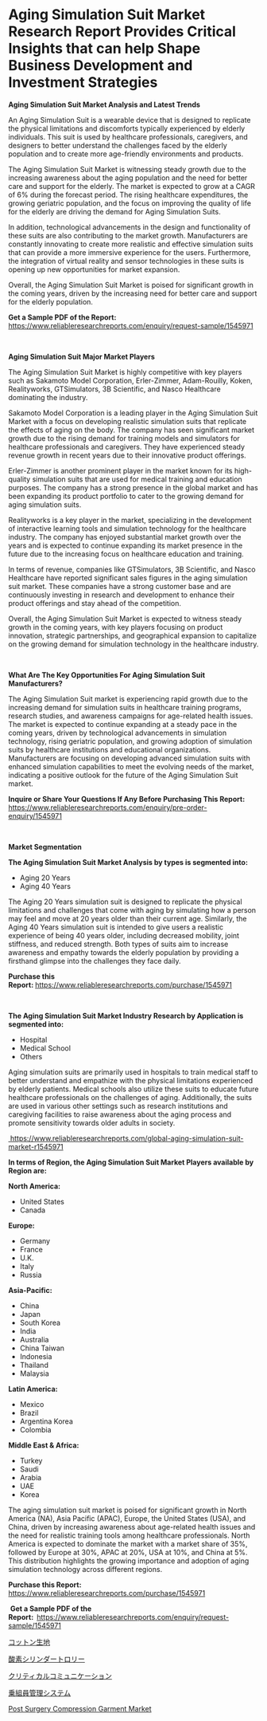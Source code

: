 <p><h1>Aging Simulation Suit Market Research Report Provides Critical Insights that can help Shape Business Development and Investment Strategies</h1></p><p><strong>Aging Simulation Suit Market Analysis and Latest Trends</strong></p>
<p><p>An Aging Simulation Suit is a wearable device that is designed to replicate the physical limitations and discomforts typically experienced by elderly individuals. This suit is used by healthcare professionals, caregivers, and designers to better understand the challenges faced by the elderly population and to create more age-friendly environments and products.</p><p>The Aging Simulation Suit Market is witnessing steady growth due to the increasing awareness about the aging population and the need for better care and support for the elderly. The market is expected to grow at a CAGR of 6% during the forecast period. The rising healthcare expenditures, the growing geriatric population, and the focus on improving the quality of life for the elderly are driving the demand for Aging Simulation Suits.</p><p>In addition, technological advancements in the design and functionality of these suits are also contributing to the market growth. Manufacturers are constantly innovating to create more realistic and effective simulation suits that can provide a more immersive experience for the users. Furthermore, the integration of virtual reality and sensor technologies in these suits is opening up new opportunities for market expansion.</p><p>Overall, the Aging Simulation Suit Market is poised for significant growth in the coming years, driven by the increasing need for better care and support for the elderly population.</p></p>
<p><strong>Get a Sample PDF of the Report:&nbsp;</strong> <a href="https://www.reliableresearchreports.com/enquiry/request-sample/1545971">https://www.reliableresearchreports.com/enquiry/request-sample/1545971</a></p>
<p>&nbsp;</p>
<p><strong>Aging Simulation Suit Major Market Players</strong></p>
<p><p>The Aging Simulation Suit Market is highly competitive with key players such as Sakamoto Model Corporation, Erler-Zimmer, Adam-Rouilly, Koken, Realityworks, GTSimulators, 3B Scientific, and Nasco Healthcare dominating the industry.</p><p>Sakamoto Model Corporation is a leading player in the Aging Simulation Suit Market with a focus on developing realistic simulation suits that replicate the effects of aging on the body. The company has seen significant market growth due to the rising demand for training models and simulators for healthcare professionals and caregivers. They have experienced steady revenue growth in recent years due to their innovative product offerings.</p><p>Erler-Zimmer is another prominent player in the market known for its high-quality simulation suits that are used for medical training and education purposes. The company has a strong presence in the global market and has been expanding its product portfolio to cater to the growing demand for aging simulation suits.</p><p>Realityworks is a key player in the market, specializing in the development of interactive learning tools and simulation technology for the healthcare industry. The company has enjoyed substantial market growth over the years and is expected to continue expanding its market presence in the future due to the increasing focus on healthcare education and training.</p><p>In terms of revenue, companies like GTSimulators, 3B Scientific, and Nasco Healthcare have reported significant sales figures in the aging simulation suit market. These companies have a strong customer base and are continuously investing in research and development to enhance their product offerings and stay ahead of the competition.</p><p>Overall, the Aging Simulation Suit Market is expected to witness steady growth in the coming years, with key players focusing on product innovation, strategic partnerships, and geographical expansion to capitalize on the growing demand for simulation technology in the healthcare industry.</p></p>
<p>&nbsp;</p>
<p><strong>What Are The Key Opportunities For Aging Simulation Suit Manufacturers?</strong></p>
<p><p>The Aging Simulation Suit market is experiencing rapid growth due to the increasing demand for simulation suits in healthcare training programs, research studies, and awareness campaigns for age-related health issues. The market is expected to continue expanding at a steady pace in the coming years, driven by technological advancements in simulation technology, rising geriatric population, and growing adoption of simulation suits by healthcare institutions and educational organizations. Manufacturers are focusing on developing advanced simulation suits with enhanced simulation capabilities to meet the evolving needs of the market, indicating a positive outlook for the future of the Aging Simulation Suit market.</p></p>
<p><strong>Inquire or Share Your Questions If Any Before Purchasing This Report:</strong> <a href="https://www.reliableresearchreports.com/enquiry/pre-order-enquiry/1545971">https://www.reliableresearchreports.com/enquiry/pre-order-enquiry/1545971</a></p>
<p>&nbsp;</p>
<p><strong>Market Segmentation</strong></p>
<p><strong>The Aging Simulation Suit Market Analysis by types is segmented into:</strong></p>
<p><ul><li>Aging 20 Years</li><li>Aging 40 Years</li></ul></p>
<p><p>The Aging 20 Years simulation suit is designed to replicate the physical limitations and challenges that come with aging by simulating how a person may feel and move at 20 years older than their current age. Similarly, the Aging 40 Years simulation suit is intended to give users a realistic experience of being 40 years older, including decreased mobility, joint stiffness, and reduced strength. Both types of suits aim to increase awareness and empathy towards the elderly population by providing a firsthand glimpse into the challenges they face daily.</p></p>
<p><strong>Purchase this Report:&nbsp;</strong><a href="https://www.reliableresearchreports.com/purchase/1545971">https://www.reliableresearchreports.com/purchase/1545971</a></p>
<p>&nbsp;</p>
<p><strong>The Aging Simulation Suit Market Industry Research by Application is segmented into:</strong></p>
<p><ul><li>Hospital</li><li>Medical School</li><li>Others</li></ul></p>
<p><p>Aging simulation suits are primarily used in hospitals to train medical staff to better understand and empathize with the physical limitations experienced by elderly patients. Medical schools also utilize these suits to educate future healthcare professionals on the challenges of aging. Additionally, the suits are used in various other settings such as research institutions and caregiving facilities to raise awareness about the aging process and promote sensitivity towards older adults in society.</p></p>
<p><a href="https://www.reliableresearchreports.com/global-aging-simulation-suit-market-r1545971">&nbsp;https://www.reliableresearchreports.com/global-aging-simulation-suit-market-r1545971</a></p>
<p><strong>In terms of Region, the Aging Simulation Suit Market Players available by Region are:</strong></p>
<p>
    <p> <strong> North America: </strong>
        <ul>
            <li>United States</li>
            <li>Canada</li>
        </ul>
        </p> 
    <p> <strong> Europe: </strong>
        <ul>
            <li>Germany</li>
            <li>France</li>
            <li>U.K.</li>
            <li>Italy</li>
            <li>Russia</li>
        </ul>
        </p> 
    <p> <strong> Asia-Pacific: </strong>
        <ul>
            <li>China</li>
            <li>Japan</li>
            <li>South Korea</li>
            <li>India</li>
            <li>Australia</li>
            <li>China Taiwan</li>
            <li>Indonesia</li>
            <li>Thailand</li>
            <li>Malaysia</li>
        </ul>
        </p> 
    <p> <strong> Latin America: </strong>
        <ul>
            <li>Mexico</li>
            <li>Brazil</li>
            <li>Argentina Korea</li>
            <li>Colombia</li>
        </ul>
        </p> 
    <p> <strong> Middle East & Africa: </strong>
        <ul>
            <li>Turkey</li>
            <li>Saudi</li>
            <li>Arabia</li>
            <li>UAE</li>
            <li>Korea</li>
        </ul>
    </p>
    </p>
<p><p>The aging simulation suit market is poised for significant growth in North America (NA), Asia Pacific (APAC), Europe, the United States (USA), and China, driven by increasing awareness about age-related health issues and the need for realistic training tools among healthcare professionals. North America is expected to dominate the market with a market share of 35%, followed by Europe at 30%, APAC at 20%, USA at 10%, and China at 5%. This distribution highlights the growing importance and adoption of aging simulation technology across different regions.</p></p>
<p><strong>Purchase this Report: </strong><a href="https://www.reliableresearchreports.com/purchase/1545971">https://www.reliableresearchreports.com/purchase/1545971</a></p>
<p>&nbsp;<strong>Get a Sample PDF of the Report:&nbsp;&nbsp;</strong><a href="https://www.reliableresearchreports.com/enquiry/request-sample/1545971">https://www.reliableresearchreports.com/enquiry/request-sample/1545971</a></p>
<p><strong></strong></p>
<p><p><a href="https://medium.com/@candiceveum_27405/%E7%B6%BF%E7%B9%94%E7%89%A9%E5%B8%82%E5%A0%B4%E3%81%AE%E5%88%86%E6%9E%90-%E3%82%B0%E3%83%AD%E3%83%BC%E3%83%90%E3%83%AB%E7%94%A3%E6%A5%AD%E3%81%AE%E8%A6%8B%E9%80%9A%E3%81%97%E3%81%A8%E4%BA%88%E6%B8%AC-2024%E5%B9%B4%E3%81%8B%E3%82%892031%E5%B9%B4%E3%81%BE%E3%81%A7-d41c5514f9f2">コットン生地</a></p><p><a href="https://medium.com/@eugenethompson65/%E9%85%B8%E7%B4%A0%E3%82%B7%E3%83%AA%E3%83%B3%E3%83%80%E3%83%BC%E3%83%88%E3%83%AD%E3%83%AA%E3%83%BC%E5%B8%82%E5%A0%B4%E8%AA%BF%E6%9F%BB%E3%83%AC%E3%83%9D%E3%83%BC%E3%83%88-%E3%81%9D%E3%81%AE%E6%AD%B4%E5%8F%B2%E3%81%A82024%E5%B9%B4%E3%81%8B%E3%82%892031%E5%B9%B4%E3%81%BE%E3%81%A7%E3%81%AE%E4%BA%88%E6%B8%AC-0d19152b4bd5">酸素シリンダートロリー</a></p><p><a href="https://github.com/one-cool-chick/Market-Research-Report-List-1/blob/main/372612748467.md">クリティカルコミュニケーション</a></p><p><a href="https://github.com/luffiazaza/Market-Research-Report-List-1/blob/main/722681148466.md">乗組員管理システム</a></p><p><a href="https://github.com/gracielawharr/Market-Research-Report-List-1/blob/main/post-surgery-compression-garment-market.md">Post Surgery Compression Garment Market</a></p></p>